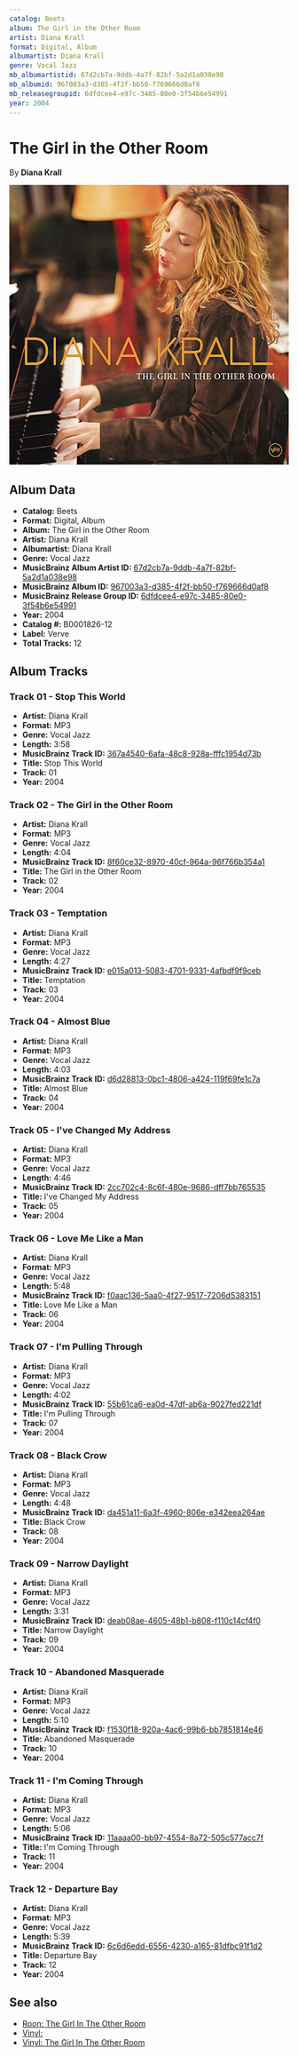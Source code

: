 ```yaml
---
catalog: Beets
album: The Girl in the Other Room
artist: Diana Krall
format: Digital, Album
albumartist: Diana Krall
genre: Vocal Jazz
mb_albumartistid: 67d2cb7a-9ddb-4a7f-82bf-5a2d1a038e98
mb_albumid: 967003a3-d385-4f2f-bb50-f769666d0af8
mb_releasegroupid: 6dfdcee4-e97c-3485-80e0-3f54b6e54991
year: 2004
---
```


# The Girl in the Other Room

By **Diana Krall**

![](../../assets/beetscovers/Diana_Krall-The_Girl_in_the_Other_Room.jpg)

## Album Data

- **Catalog:** Beets
- **Format:** Digital, Album
- **Album:** The Girl in the Other Room
- **Artist:** Diana Krall
- **Albumartist:** Diana Krall
- **Genre:** Vocal Jazz
- **MusicBrainz Album Artist ID:** [67d2cb7a-9ddb-4a7f-82bf-5a2d1a038e98](https://musicbrainz.org/artist/67d2cb7a-9ddb-4a7f-82bf-5a2d1a038e98)
- **MusicBrainz Album ID:** [967003a3-d385-4f2f-bb50-f769666d0af8](https://musicbrainz.org/release/967003a3-d385-4f2f-bb50-f769666d0af8)
- **MusicBrainz Release Group ID:** [6dfdcee4-e97c-3485-80e0-3f54b6e54991](https://musicbrainz.org/release-group/6dfdcee4-e97c-3485-80e0-3f54b6e54991)
- **Year:** 2004
- **Catalog #:** B0001826-12
- **Label:** Verve
- **Total Tracks:** 12

## Album Tracks

### Track 01 - Stop This World

- **Artist:** Diana Krall
- **Format:** MP3
- **Genre:** Vocal Jazz
- **Length:** 3:58
- **MusicBrainz Track ID:** [367a4540-6afa-48c8-928a-fffc1954d73b](https://musicbrainz.org/recording/367a4540-6afa-48c8-928a-fffc1954d73b)
- **Title:** Stop This World
- **Track:** 01
- **Year:** 2004

### Track 02 - The Girl in the Other Room

- **Artist:** Diana Krall
- **Format:** MP3
- **Genre:** Vocal Jazz
- **Length:** 4:04
- **MusicBrainz Track ID:** [8f60ce32-8970-40cf-964a-96f766b354a1](https://musicbrainz.org/recording/8f60ce32-8970-40cf-964a-96f766b354a1)
- **Title:** The Girl in the Other Room
- **Track:** 02
- **Year:** 2004

### Track 03 - Temptation

- **Artist:** Diana Krall
- **Format:** MP3
- **Genre:** Vocal Jazz
- **Length:** 4:27
- **MusicBrainz Track ID:** [e015a013-5083-4701-9331-4afbdf9f9ceb](https://musicbrainz.org/recording/e015a013-5083-4701-9331-4afbdf9f9ceb)
- **Title:** Temptation
- **Track:** 03
- **Year:** 2004

### Track 04 - Almost Blue

- **Artist:** Diana Krall
- **Format:** MP3
- **Genre:** Vocal Jazz
- **Length:** 4:03
- **MusicBrainz Track ID:** [d6d28813-0bc1-4806-a424-119f69fe1c7a](https://musicbrainz.org/recording/d6d28813-0bc1-4806-a424-119f69fe1c7a)
- **Title:** Almost Blue
- **Track:** 04
- **Year:** 2004

### Track 05 - I've Changed My Address

- **Artist:** Diana Krall
- **Format:** MP3
- **Genre:** Vocal Jazz
- **Length:** 4:46
- **MusicBrainz Track ID:** [2cc702c4-8c6f-480e-9686-dff7bb765535](https://musicbrainz.org/recording/2cc702c4-8c6f-480e-9686-dff7bb765535)
- **Title:** I've Changed My Address
- **Track:** 05
- **Year:** 2004

### Track 06 - Love Me Like a Man

- **Artist:** Diana Krall
- **Format:** MP3
- **Genre:** Vocal Jazz
- **Length:** 5:48
- **MusicBrainz Track ID:** [f0aac136-5aa0-4f27-9517-7206d5383151](https://musicbrainz.org/recording/f0aac136-5aa0-4f27-9517-7206d5383151)
- **Title:** Love Me Like a Man
- **Track:** 06
- **Year:** 2004

### Track 07 - I'm Pulling Through

- **Artist:** Diana Krall
- **Format:** MP3
- **Genre:** Vocal Jazz
- **Length:** 4:02
- **MusicBrainz Track ID:** [55b61ca6-ea0d-47df-ab6a-9027fed221df](https://musicbrainz.org/recording/55b61ca6-ea0d-47df-ab6a-9027fed221df)
- **Title:** I'm Pulling Through
- **Track:** 07
- **Year:** 2004

### Track 08 - Black Crow

- **Artist:** Diana Krall
- **Format:** MP3
- **Genre:** Vocal Jazz
- **Length:** 4:48
- **MusicBrainz Track ID:** [da451a11-6a3f-4960-806e-e342eea264ae](https://musicbrainz.org/recording/da451a11-6a3f-4960-806e-e342eea264ae)
- **Title:** Black Crow
- **Track:** 08
- **Year:** 2004

### Track 09 - Narrow Daylight

- **Artist:** Diana Krall
- **Format:** MP3
- **Genre:** Vocal Jazz
- **Length:** 3:31
- **MusicBrainz Track ID:** [deab08ae-4605-48b1-b808-f110c14cf4f0](https://musicbrainz.org/recording/deab08ae-4605-48b1-b808-f110c14cf4f0)
- **Title:** Narrow Daylight
- **Track:** 09
- **Year:** 2004

### Track 10 - Abandoned Masquerade

- **Artist:** Diana Krall
- **Format:** MP3
- **Genre:** Vocal Jazz
- **Length:** 5:10
- **MusicBrainz Track ID:** [f1530f18-920a-4ac6-99b6-bb7851814e46](https://musicbrainz.org/recording/f1530f18-920a-4ac6-99b6-bb7851814e46)
- **Title:** Abandoned Masquerade
- **Track:** 10
- **Year:** 2004

### Track 11 - I'm Coming Through

- **Artist:** Diana Krall
- **Format:** MP3
- **Genre:** Vocal Jazz
- **Length:** 5:06
- **MusicBrainz Track ID:** [11aaaa00-bb97-4554-8a72-505c577acc7f](https://musicbrainz.org/recording/11aaaa00-bb97-4554-8a72-505c577acc7f)
- **Title:** I'm Coming Through
- **Track:** 11
- **Year:** 2004

### Track 12 - Departure Bay

- **Artist:** Diana Krall
- **Format:** MP3
- **Genre:** Vocal Jazz
- **Length:** 5:39
- **MusicBrainz Track ID:** [6c6d6edd-6556-4230-a165-81dfbc91f1d2](https://musicbrainz.org/recording/6c6d6edd-6556-4230-a165-81dfbc91f1d2)
- **Title:** Departure Bay
- **Track:** 12
- **Year:** 2004


## See also

- [Roon: The Girl In The Other Room](../../Roon/Diana_Krall/The_Girl_In_The_Other_Room.md)
- [Vinyl: ](../../Vinyl/Diana_Krall/Diana_Krall.md)
- [Vinyl: The Girl In The Other Room](../../Vinyl/Diana_Krall/The_Girl_In_The_Other_Room.md)
